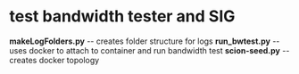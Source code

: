 # test bandwidth tester and SIG

**makeLogFolders.py** --  creates folder structure for logs
**run_bwtest.py** --  uses docker to attach to container and run bandwidth test
**scion-seed.py** --  creates docker topology


